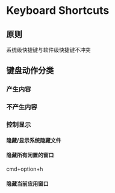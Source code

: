 # Keyboard Shortcuts

## 原则

系统级快捷键与软件级快捷键不冲突

## 键盘动作分类

### 产生内容

### 不产生内容

### 控制显示

#### 隐藏/显示系统隐藏文件



#### 隐藏所有闲置的窗口

cmd+option+h

#### 隐藏当前应用窗口